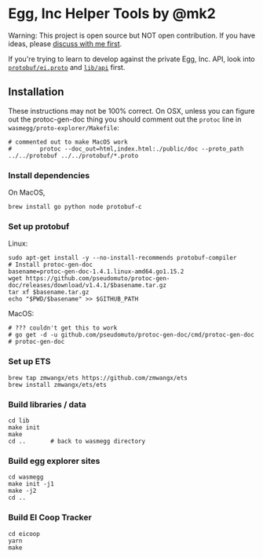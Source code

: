 # Egg, Inc Helper Tools by @mk2

Warning: This project is open source but NOT open contribution. If you have ideas, please [discuss with me first](https://wasmegg.netlify.app/#/contact).

If you're trying to learn to develop against the private Egg, Inc. API, look into [`protobuf/ei.proto`](protobuf/ei.proto) and [`lib/api`](lib/api) first.


## Installation

These instructions may not be 100% correct. On OSX, unless you can
figure out the protoc-gen-doc thing you should comment out the
`protoc` line in `wasmegg/proto-explorer/Makefile`:

```
# commented out to make MacOS work
#        protoc --doc_out=html,index.html:./public/doc --proto_path ../../protobuf ../../protobuf/*.proto
```

### Install dependencies

On MacOS,

```
brew install go python node protobuf-c
```

### Set up protobuf

Linux:
```
sudo apt-get install -y --no-install-recommends protobuf-compiler
# Install protoc-gen-doc
basename=protoc-gen-doc-1.4.1.linux-amd64.go1.15.2
wget https://github.com/pseudomuto/protoc-gen-doc/releases/download/v1.4.1/$basename.tar.gz
tar xf $basename.tar.gz
echo "$PWD/$basename" >> $GITHUB_PATH
```

MacOS:

```
# ??? couldn't get this to work
# go get -d -u github.com/pseudomuto/protoc-gen-doc/cmd/protoc-gen-doc
# protoc-gen-doc
```

### Set up ETS

```
brew tap zmwangx/ets https://github.com/zmwangx/ets
brew install zmwangx/ets/ets
```

### Build libraries / data

```
cd lib
make init
make
cd ..       # back to wasmegg directory
```

### Build egg explorer sites

```
cd wasmegg
make init -j1
make -j2
cd ..
```

### Build EI Coop Tracker

```
cd eicoop
yarn
make
```

